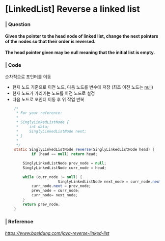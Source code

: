 # [LinkedList] Reverse a linked list

### | Question

#### Given the pointer to the head node of linked list, change the next pointers of the nodes so that their order is reversed.

#### The head pointer given may be null meaning that the initial list is empty. 

### | Code

순차적으로 포인터를 이동 

- 현재 노드 기준으로 이전 노드, 다음 노드를 변수에 저장 (최초 이전 노드는 <u>null</u>)
- 현재 노드가 가리키는 노드를 이전 노드로 설정
- 다음 노드로 포인터 이동 후 위 작업 반복

```java
    /*
     * For your reference:
     *
     * SinglyLinkedListNode {
     *     int data;
     *     SinglyLinkedListNode next;
     * }
     *
     */
    static SinglyLinkedListNode reverse(SinglyLinkedListNode head) {
    		if (head == null) return head; 
      
      	SinglyLinkedListNode prev_node = null;
      	SinglyLinkedListNode curr_node = head;
      
      	while (curr_node != null) {
						SinglyLinkedListNode next_node = curr_node.next;
          	curr_node.next = prev_node;
          	prev_node = curr_node;
          	curr_node= next_node;
        }
      	return prev_node;
    }

```

### | Reference 

###### https://www.baeldung.com/java-reverse-linked-list
